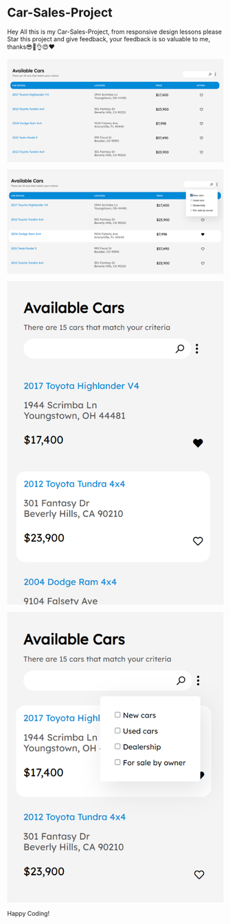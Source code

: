 # Car-Sales-Project


Hey All this is my Car-Sales-Project, from responsive design lessons please Star this project and give feedback, your feedback is so valuable to me, thanks😎🥳👌😍❤️  


![Alt text](<Screenshot 2024-01-18 093649.png>) 



![Alt text](<Screenshot 2024-01-18 094537.png>)



![Alt text](<Screenshot 2024-01-18 093804.png>) 



![Alt text](<Screenshot 2024-01-18 093748.png>)

            
Happy Coding!    